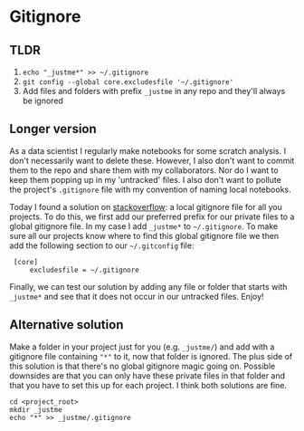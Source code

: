 # Gitignore

## TLDR
1. `echo "_justme*" >> ~/.gitignore`
2. `git config --global core.excludesfile '~/.gitignore'`
3. Add files and folders with prefix `_justme` in any repo and they'll always be ignored

## Longer version
As a data scientist I regularly make notebooks for some scratch analysis. I don't necessarily want to delete these. However, I also don't want to commit them to the repo and share them with my collaborators. Nor do I want to keep them popping up in my 'untracked' files. I also don't want to pollute the project's `.gitignore` file with my convention of naming local notebooks.

Today I found a solution on [stackoverflow](https://stackoverflow.com/a/22906950): a local gitignore file for all you projects. To do this, we first add our preferred prefix for our private files to a global gitignore file. In my case I add `_justme*` to `~/.gitignore`. To make sure all our projects know where to find this global gitignore file we then add the following section to our `~/.gitconfig` file:

```
 [core]
     excludesfile = ~/.gitignore
```

Finally, we can test our solution by adding any file or folder that starts with `_justme*` and see that it does not occur in our untracked files. Enjoy!

## Alternative solution

Make a folder in your project just for you (e.g. `_justme/`) and add  with a gitignore file containing `"*"` to it, now that folder is ignored. The plus side of this solution is that there's no global gitignore magic going on. Possible downsides are that you can only have these private files in that folder and that you have to set this up for each project. I think both solutions are fine.

```
cd <project_root>
mkdir _justme
echo "*" >> _justme/.gitignore
```
